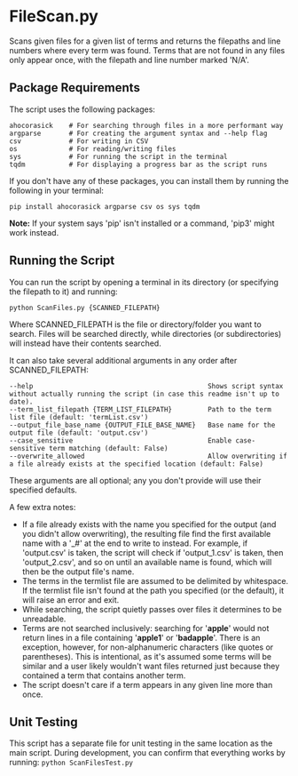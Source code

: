 # FileScan.py
Scans given files for a given list of terms and returns the filepaths and line numbers where every term was found. Terms that are not found in any files only appear once, with the filepath and line number marked 'N/A'.
## Package Requirements
The script uses the following packages:
```
ahocorasick    # For searching through files in a more performant way
argparse       # For creating the argument syntax and --help flag
csv            # For writing in CSV
os             # For reading/writing files
sys            # For running the script in the terminal
tqdm           # For displaying a progress bar as the script runs
```
If you don't have any of these packages, you can install them by running the following in your terminal:
```
pip install ahocorasick argparse csv os sys tqdm
```
**Note:** If your system says 'pip' isn't installed or a command, 'pip3' might work instead.
## Running the Script
You can run the script by opening a terminal in its directory (or specifying the filepath to it) and running:
```
python ScanFiles.py {SCANNED_FILEPATH}
```
Where SCANNED_FILEPATH is the file or directory/folder you want to search. Files will be searched directly, while directories (or subdirectories) will instead have their contents searched.

It can also take several additional arguments in any order after SCANNED_FILEPATH:
```
--help                                            Shows script syntax without actually running the script (in case this readme isn't up to date).
--term_list_filepath {TERM_LIST_FILEPATH}         Path to the term list file (default: 'termList.csv')
--output_file_base_name {OUTPUT_FILE_BASE_NAME}   Base name for the output file (default: 'output.csv')
--case_sensitive                                  Enable case-sensitive term matching (default: False)
--overwrite_allowed                               Allow overwriting if a file already exists at the specified location (default: False)
```
These arguments are all optional; any you don't provide will use their specified defaults.

A few extra notes:
- If a file already exists with the name you specified for the output (and you didn't allow overwriting), the resulting file find the first available name with a '_#' at the end to write to instead. For example, if 'output.csv' is taken, the script will check if 'output_1.csv' is taken, then 'output_2.csv', and so on until an available name is found, which will then be the output file's name.
- The terms in the termlist file are assumed to be delimited by whitespace. If the termlist file isn't found at the path you specified (or the default), it will raise an error and exit.
- While searching, the script quietly passes over files it determines to be unreadable.
- Terms are not searched inclusively: searching for '**apple**' would not return lines in a file containing '**apple1**' or '**badapple**'. There is an exception, however, for non-alphanumeric characters (like quotes or parentheses). This is intentional, as it's assumed some terms will be similar and a user likely wouldn't want files returned just because they contained a term that contains another term.
- The script doesn't care if a term appears in any given line more than once.
## Unit Testing
This script has a separate file for unit testing in the same location as the main script. During development, you can confirm that everything works by running:
```python ScanFilesTest.py```
